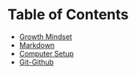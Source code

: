 # Table of Contents

* [Growth Mindset](growth-mindset.md)
* [Markdown](markdown.md)
* [Computer Setup](computer-setup.md)
* [Git-Github](git-github-notes.md)


